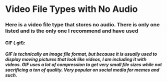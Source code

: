 # Video File Types with No Audio

### Here is a video file type that stores no audio. There is only one listed and is the only one I recommend and have used

#### GIF (.gif):
##### GIF is technically an image file format, but because it is usually used to display moving pictures that look like videos, I am including it with videos. GIF uses a lot of compression to get very small file sizes while not sacrificing a ton of quality. Very popular on social media for memes and such.


